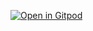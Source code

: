 [![Open in Gitpod](https://gitpod.io/button/open-in-gitpod.svg)](https://gitpod.io/#github.com/chipseater/yt-file-store)
